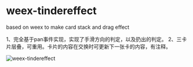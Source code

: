# weex-tindereffect
based on weex to make card stack and drag effect

1、完全基于pan事件实现，实现了手滑方向的判定，以及扔出的判定。
2、三卡片层叠，可重用。卡片的内容在交换时可更新下一张卡的内容，有注释。

![weex-tindereffect](weex-tantan.gif)